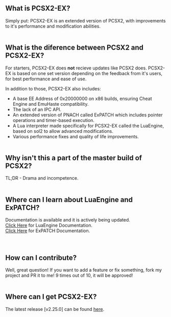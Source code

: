 ## What is PCSX2-EX?

Simply put: PCSX2-EX is an extended version of PCSX2, with improvements to it's performance and modification abilities.
<br/><br/>

## What is the diference between PCSX2 and PCSX2-EX?

For starters, PCSX2-EX does **not** recieve updates like PCSX2 does. PCSX2-EX is based on one set version depending on the feedback from it's users, for best performance and ease of use.

In addition to those, PCSX2-EX also includes:
- A base EE Address of 0x20000000 on x86 builds, ensuring Cheat Engine and EmuHaste compatibility.
- The lack of an IPC API.
- An extended version of PNACH called ExPATCH which includes pointer operations and timer-based execution.
- A Lua interpreter made specifically for PCSX2-EX called the LuaEngine, based on sol2 to allow advanced modifications.
- Various performance fixes and quality of life improvements.
<br/><br/>

## Why isn't this a part of the master build of PCSX2?

TL;DR - Drama and incompetence.
<br/><br/>

## Where can I learn about LuaEngine and ExPATCH?

Documentation is available and it is actively being updated. <br/>
[Click Here](https://topaz-reality.github.io/PCSX2-EX/lua) for LuaEngine Documentation. <br/>
[Click Here](https://topaz-reality.github.io/PCSX2-EX/expatch) for ExPATCH Documentation. <br/>
<br/><br/>

## How can I contribute?

Well, great question! If you want to add a feature or fix something, fork my project and PR it to me! 9 times out of 10, it will be approved!
<br/><br/>

## Where can I get PCSX2-EX?

The latest release [v2.25.0] can be found [here](https://github.com/Topaz-Reality/PCSX2-EX/releases/tag/v2.25.0).
